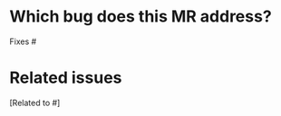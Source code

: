 # Which bug does this MR address?

Fixes #<issue number>
<describe how the bug was fixed>

# Related issues

[Related to #<issue number>]